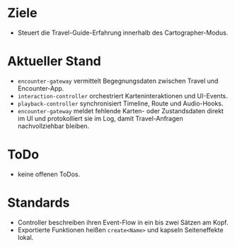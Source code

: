 # Ziele
- Steuert die Travel-Guide-Erfahrung innerhalb des Cartographer-Modus.

# Aktueller Stand
- `encounter-gateway` vermittelt Begegnungsdaten zwischen Travel und Encounter-App.
- `interaction-controller` orchestriert Karteninteraktionen und UI-Events.
- `playback-controller` synchronisiert Timeline, Route und Audio-Hooks.
- `encounter-gateway` meldet fehlende Karten- oder Zustandsdaten direkt im UI und protokolliert sie im Log, damit Travel-Anfragen
  nachvollziehbar bleiben.

# ToDo
- keine offenen ToDos.

# Standards
- Controller beschreiben ihren Event-Flow in ein bis zwei Sätzen am Kopf.
- Exportierte Funktionen heißen `create<Name>` und kapseln Seiteneffekte lokal.
